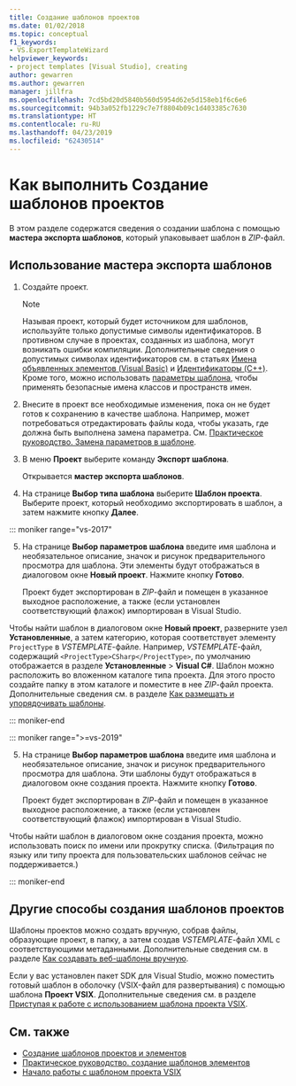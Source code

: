 ```yaml
---
title: Создание шаблонов проектов
ms.date: 01/02/2018
ms.topic: conceptual
f1_keywords:
- VS.ExportTemplateWizard
helpviewer_keywords:
- project templates [Visual Studio], creating
author: gewarren
ms.author: gewarren
manager: jillfra
ms.openlocfilehash: 7cd5bd20d5840b560d5954d62e5d158eb1f6c6e6
ms.sourcegitcommit: 94b3a052fb1229c7e7f8804b09c1d403385c7630
ms.translationtype: HT
ms.contentlocale: ru-RU
ms.lasthandoff: 04/23/2019
ms.locfileid: "62430514"
---
```

# <a name="how-to-create-project-templates"></a>Как выполнить Создание шаблонов проектов

В этом разделе содержатся сведения о создании шаблона с помощью **мастера экспорта шаблонов**, который упаковывает шаблон в *ZIP*-файл.

## <a name="use-the-export-template-wizard"></a>Использование мастера экспорта шаблонов

1. Создайте проект.

    > [!NOTE]
    > Называя проект, который будет источником для шаблонов, используйте только допустимые символы идентификаторов. В противном случае в проектах, созданных из шаблона, могут возникать ошибки компиляции. Дополнительные сведения о допустимых символах идентификаторов см. в статьях [Имена объявленных элементов (Visual Basic)](/dotnet/visual-basic/programming-guide/language-features/declared-elements/declared-element-names) и [Идентификаторы (C++)](/cpp/cpp/identifiers-cpp). Кроме того, можно использовать [параметры шаблона](../ide/template-parameters.md), чтобы применять безопасные имена классов и пространств имен.

2. Внесите в проект все необходимые изменения, пока он не будет готов к сохранению в качестве шаблона. Например, может потребоваться отредактировать файлы кода, чтобы указать, где должна быть выполнена замена параметра. См. [Практическое руководство. Замена параметров в шаблоне](../ide/how-to-substitute-parameters-in-a-template.md).

3. В меню **Проект** выберите команду **Экспорт шаблона**.

   Открывается **мастер экспорта шаблонов**.

4. На странице **Выбор типа шаблона** выберите **Шаблон проекта**. Выберите проект, который необходимо экспортировать в шаблон, а затем нажмите кнопку **Далее**.

::: moniker range="vs-2017"

5. На странице **Выбор параметров шаблона** введите имя шаблона и необязательное описание, значок и рисунок предварительного просмотра для шаблона. Эти элементы будут отображаться в диалоговом окне **Новый проект**. Нажмите кнопку **Готово**.

   Проект будет экспортирован в *ZIP*-файл и помещен в указанное выходное расположение, а также (если установлен соответствующий флажок) импортирован в Visual Studio.

Чтобы найти шаблон в диалоговом окне **Новый проект**, разверните узел **Установленные**, а затем категорию, которая соответствует элементу `ProjectType` в *VSTEMPLATE*-файле. Например, *VSTEMPLATE*-файл, содержащий `<ProjectType>CSharp</ProjectType>`, по умолчанию отображается в разделе **Установленные** > **Visual C#**. Шаблон можно расположить во вложенном каталоге типа проекта. Для этого просто создайте папку в этом каталоге и поместите в нее *ZIP*-файл проекта. Дополнительные сведения см. в разделе [Как размещать и упорядочивать шаблоны](../ide/how-to-locate-and-organize-project-and-item-templates.md).

::: moniker-end

::: moniker range=">=vs-2019"

5. На странице **Выбор параметров шаблона** введите имя шаблона и необязательное описание, значок и рисунок предварительного просмотра для шаблона. Эти шаблоны будут отображаться в диалоговом окне создания проекта. Нажмите кнопку **Готово**.

   Проект будет экспортирован в *ZIP*-файл и помещен в указанное выходное расположение, а также (если установлен соответствующий флажок) импортирован в Visual Studio.

Чтобы найти шаблон в диалоговом окне создания проекта, можно использовать поиск по имени или прокрутку списка. (Фильтрация по языку или типу проекта для пользовательских шаблонов сейчас не поддерживается.)

::: moniker-end

## <a name="other-ways-to-create-project-templates"></a>Другие способы создания шаблонов проектов

Шаблоны проектов можно создать вручную, собрав файлы, образующие проект, в папку, а затем создав *VSTEMPLATE*-файл XML с соответствующими метаданными. Дополнительные сведения см. в разделе [Как создавать веб-шаблоны вручную](../ide/how-to-manually-create-web-templates.md).

Если у вас установлен пакет SDK для Visual Studio, можно поместить готовый шаблон в оболочку (VSIX-файл для развертывания) с помощью шаблона **Проект VSIX**. Дополнительные сведения см. в разделе [Приступая к работе с использованием шаблона проекта VSIX](../extensibility/getting-started-with-the-vsix-project-template.md).

## <a name="see-also"></a>См. также

- [Создание шаблонов проектов и элементов](../ide/creating-project-and-item-templates.md)
- [Практическое руководство. создание шаблонов элементов](../ide/how-to-create-item-templates.md)
- [Начало работы с шаблоном проекта VSIX](../extensibility/getting-started-with-the-vsix-project-template.md)